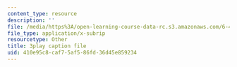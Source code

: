 ```yaml
---
content_type: resource
description: ''
file: /media/https%3A/open-learning-course-data-rc.s3.amazonaws.com/6-450-principles-of-digital-communications-i-fall-2006/410e95c8caf75af586fd36d45e859234_cfL8blVkE1E.vtt
file_type: application/x-subrip
resourcetype: Other
title: 3play caption file
uid: 410e95c8-caf7-5af5-86fd-36d45e859234
---
```

